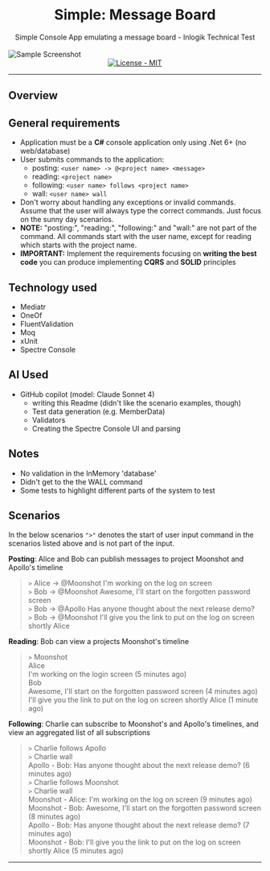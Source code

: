 <h1 align="center">Simple: Message Board</h1>

<div align="center">
  Simple Console App emulating a message board - Inlogik Technical Test
</div>

<br />

<img alt="Sample Screenshot" src="https://github.com/user-attachments/assets/9b455952-9ce9-4e59-bdd0-f393a2aaa84e" />

<br />

<div align="center">
    <!-- License -->
    <a href="https://choosealicense.com/licenses/mit/">
    <img src="https://img.shields.io/badge/License-MIT-blue.svg?style=flat-square" alt="License - MIT" />
    </a>

</div>


---
## Overview

## General requirements

- Application must be a **C#** console application only using .Net 6+ (no web/database)
- User submits commands to the application:
  - posting: `<user name> -> @<project name> <message>`
  - reading: `<project name>`
  - following: `<user name> follows <project name>`
  - wall: `<user name> wall`
- Don't worry about handling any exceptions or invalid commands. Assume that the user will always type the correct commands. Just focus on the sunny day scenarios.
- **NOTE:** "posting:", "reading:", "following:" and "wall:" are not part of the command. All commands start with the user name, except for reading which starts with the project name.
- **IMPORTANT:** Implement the requirements focusing on **writing the best code** you can produce implementing **CQRS** and **SOLID** principles

## Technology used

- Mediatr
- OneOf
- FluentValidation
- Moq
- xUnit
- Spectre Console


## AI Used
- GitHub copilot (model: Claude Sonnet 4)
  - writing this Readme (didn't like the scenario examples, though)
  - Test data generation (e.g. MemberData)
  - Validators
  - Creating the Spectre Console UI and parsing

## Notes
  - No validation in the InMemory 'database'
  - Didn't get to the the WALL command
  - Some tests to highlight different parts of the system to test
  
## Scenarios

In the below scenarios `">"` denotes the start of user input command in the scenarios listed above and is not part of the input.

**Posting**: Alice and Bob can publish messages to project Moonshot and Apollo's timeline

> `>` Alice -> @Moonshot I'm working on the log on screen  
> `>` Bob -> @Moonshot Awesome, I'll start on the forgotten password screen  
> `>` Bob -> @Apollo Has anyone thought about the next release demo?  
> `>` Bob -> @Moonshot I'll give you the link to put on the log on screen shortly Alice  

**Reading**: Bob can view a projects Moonshot's timeline

> `>` Moonshot  
> Alice  
> I'm working on the login screen (5 minutes ago)  
> Bob  
> Awesome, I'll start on the forgotten password screen (4 minutes ago)  
> I'll give you the link to put on the log on screen shortly Alice (1 minute ago)

**Following**: Charlie can subscribe to Moonshot's and Apollo's timelines, and view an aggregated list of all subscriptions

> `>` Charlie follows Apollo  
> `>` Charlie wall  
> Apollo - Bob: Has anyone thought about the next release demo? (6 minutes ago)  
> `>` Charlie follows Moonshot  
> `>` Charlie wall  
> Moonshot - Alice: I'm working on the log on screen (9 minutes ago)  
> Moonshot - Bob: Awesome, I'll start on the forgotten password screen (8 minutes ago)  
> Apollo - Bob: Has anyone thought about the next release demo? (7 minutes ago)  
> Moonshot - Bob: I'll give you the link to put on the log on screen shortly Alice (5 minutes ago)  
---
